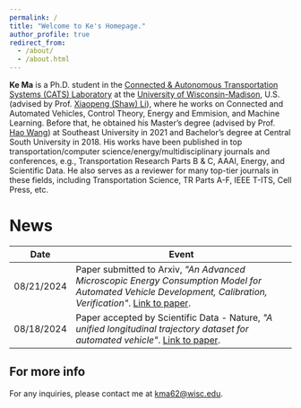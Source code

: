```yaml
---
permalink: /
title: "Welcome to Ke's Homepage."
author_profile: true
redirect_from: 
  - /about/
  - /about.html
---
```


**Ke Ma** is a Ph.D. student in the [Connected & Autonomous Transportation Systems (CATS) Laboratory](https://catslab.engr.wisc.edu/) at the [University of Wisconsin-Madison](https://www.wisc.edu/), U.S. (advised by Prof. [Xiaopeng (Shaw) Li](https://www.cutr.usf.edu/about-us/employee-directory/name/xiaopeng-li/)), where he works on Connected and Automated Vehicles, Control Theory, Energy and Emmision, and Machine Learning. Before that, he obtained his Master’s degree (advised by Prof. [Hao Wang](https://tc.seu.edu.cn/2019/1022/c25722a291879/page.htm)) at Southeast University in 2021 and Bachelor’s degree at Central South University in 2018. His works have been published in top transportation/computer science/energy/multidisciplinary journals and conferences, e.g., Transportation Research Parts B & C, AAAI, Energy, and Scientific Data. He also serves as a reviewer for many top-tier journals in these fields, including Transportation Science, TR Parts A-F, IEEE T-ITS, Cell Press, etc.

 

News
======

| Date       | Event                                                                                                       |
|------------|-------------------------------------------------------------------------------------------------------------|
| 08/21/2024 | Paper submitted to Arxiv, *"An Advanced Microscopic Energy Consumption Model for Automated Vehicle Development, Calibration, Verification"*. [Link to paper](https://www.researchgate.net/publication/383275795_An_Advanced_Microscopic_Energy_Consumption_Model_for_Automated_Vehicle_Development_Calibration_Verification). |
| 08/18/2024 | Paper accepted by Scientific Data - Nature, *"A unified longitudinal trajectory dataset for automated vehicle"*. [Link to paper](https://figshare.com/articles/dataset/Ultra-AV_A_unified_longitudinal_trajectory_dataset_for_automated_vehicle/26339512). |

For more info
------
For any inquiries, please contact me at [kma62@wisc.edu](mailto:kma62@wisc.edu).

